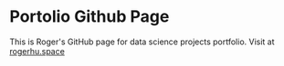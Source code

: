 # Portolio Github Page

This is Roger's GitHub page for data science projects portfolio.
Visit at [rogerhu.space](http:rogerhu.space)
